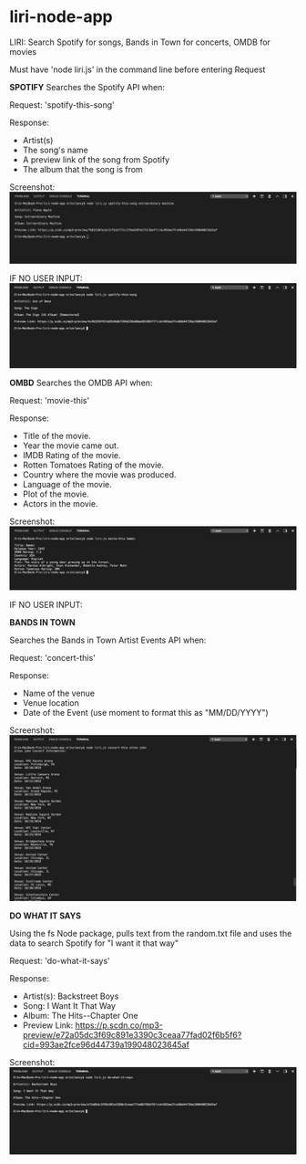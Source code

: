# liri-node-app
LIRI: Search Spotify for songs, Bands in Town for concerts, OMDB for movies

Must have 'node liri.js' in the command line before entering Request 

**SPOTIFY**
Searches the Spotify API when: 

Request: 'spotify-this-song'

Response:  

   * Artist(s)
   * The song's name
   * A preview link of the song from Spotify
   * The album that the song is from

Screenshot:
![spotify](images/spotify-this-song_extraordinaryMachine.png)

IF NO USER INPUT:
![spotify2](images/spotify-this-song_ace.png)

**OMBD**
Searches the OMDB API when:

Request: 'movie-this'

Response:

   * Title of the movie.
   * Year the movie came out.
   * IMDB Rating of the movie.
   * Rotten Tomatoes Rating of the movie.
   * Country where the movie was produced.
   * Language of the movie.
   * Plot of the movie.
   * Actors in the movie.

Screenshot:
![omdb](images/movie-this_bambi.png)

IF NO USER INPUT:


**BANDS IN TOWN** 

Searches the Bands in Town Artist Events API when:

Request: 'concert-this' 

Response: 

   * Name of the venue
   * Venue location
   * Date of the Event (use moment to format this as "MM/DD/YYYY")

Screenshot:
![bands](images/concert-this_eltonJohn.png)

**DO WHAT IT SAYS**

Using the fs Node package, pulls text from the random.txt file and uses the data to search Spotify for "I want it that way"

Request: 'do-what-it-says'

Response: 

   * Artist(s): Backstreet Boys
   * Song: I Want It That Way
   * Album: The Hits--Chapter One
   * Preview Link: https://p.scdn.co/mp3-preview/e72a05dc3f69c891e3390c3ceaa77fad02f6b5f6?cid=993ae2fce96d44739a199048023645af

Screenshot:
![doThis](images/do-what-it-says.png)


